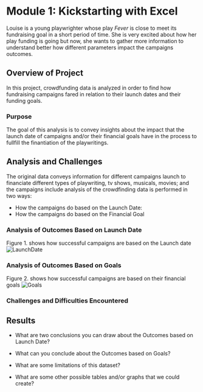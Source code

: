 # Module 1: Kickstarting with Excel

Louise is a young playwrighter whose play *Fever* is close to meet its fundraising goal in a short period of time. She is very excited about how her play funding is going but now, she wants to gather more information to understand better how different parameters impact the campaigns outcomes.

## Overview of Project

In this project, crowdfunding data is analyzed in order to find how fundraising campaigns fared in relation to their launch dates and their funding goals.

### Purpose

The goal of this analysis is to convey insights about the impact that the launch date of campaigns and/or their financial goals have in the process to fullfill the finantiation of the playwritings.

## Analysis and Challenges

The original data conveys information for different campaigns launch to financiate different types of playwriting, tv shows, musicals, movies; and the campaigns include analysis of the crowdfinding data is performed in two ways:

* How the campaigns do based on the Launch Date: 
* How the campaigns do based on the Financial Goal

### Analysis of Outcomes Based on Launch Date

Figure 1. shows how successful campaigns are based on the Launch date ![LaunchDate](/Users/leidydorado/Documents/RDS_Bootcamp2021/CrowdFundingAnalysis-Module1/Challenge-Module1/resources/Theater_Outcomes_vs_Launch.png) 

### Analysis of Outcomes Based on Goals

Figure 2. shows how successful campaigns are based on their financial goals ![Goals](/Users/leidydorado/Documents/RDS_Bootcamp2021/CrowdFundingAnalysis-Module1/Challenge-Module1/resources/Outcomes_vs_Goals.png)

### Challenges and Difficulties Encountered

## Results

* What are two conclusions you can draw about the Outcomes based on Launch Date?

* What can you conclude about the Outcomes based on Goals?

* What are some limitations of this dataset?

* What are some other possible tables and/or graphs that we could create?
